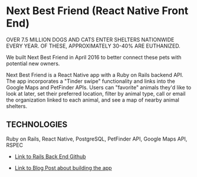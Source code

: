 # Next Best Friend (React Native Front End)

OVER 7.5 MILLION DOGS AND CATS ENTER SHELTERS NATIONWIDE EVERY YEAR. OF THESE, APPROXIMATELY 30-40% ARE EUTHANIZED.

We built Next Best Friend in April 2016 to better connect these pets with potential new owners.

Next Best Friend is a React Native app with a Ruby on Rails backend API. The app incorporates a "Tinder swipe" functionality and links into the Google Maps and PetFinder APIs. Users can "favorite" animals they'd like to look at later, set their preferred location, filter by animal type, call or email the organization linked to each animal, and see a map of nearby animal shelters.

## TECHNOLOGIES
Ruby on Rails, React Native, PostgreSQL, PetFinder API, Google Maps API, RSPEC

- [Link to Rails Back End Github](https://github.com/nyc-sea-lions-2016/pet-project-rails)

- [Link to Blog Post about building the app](http://alyssaransbury.herokuapp.com/projects/nextbestfriend)
